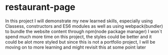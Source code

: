 # restaurant-page
In this project I will demonstrate my new learned skills, especially using Classess, constructors and ES6 modules as well as using webpack(bundler) to bundle the website content through npm(node package manager)
I won`t spend much more time on this project, the styles could be better and it could be alot more styled but since this is not a portfolio project, I will be moving on to more learning and might revisit this at some point later